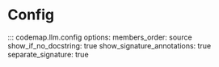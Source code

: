 # Config

::: codemap.llm.config
    options:
      members_order: source
      show_if_no_docstring: true
      show_signature_annotations: true
      separate_signature: true

